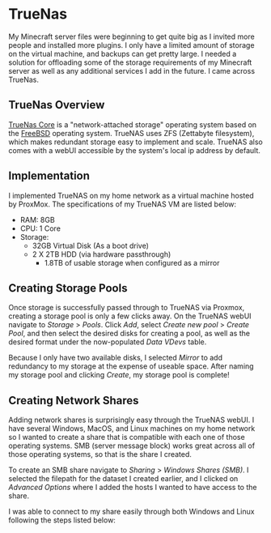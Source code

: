 # TrueNas

My Minecraft server files were beginning to get quite big as I invited more people and installed more plugins. I only have a limited amount of storage on the virtual machine, and backups can get pretty large. I needed a solution for offloading some of the storage requirements of my Minecraft server as well as any additional services I add in the future. I came across TrueNas. 

## TrueNas Overview

[TrueNas Core](https://www.truenas.com/) is a "network-attached storage" operating system based on the [FreeBSD](https://www.freebsd.org/) operating system. TrueNAS uses ZFS (Zettabyte filesystem), which makes redundant storage easy to implement and scale. TrueNAS also comes with a webUI accessible by the system's local ip address by default.

## Implementation

I implemented TrueNAS on my home network as a virtual machine hosted by ProxMox. The specifications of my TrueNAS VM are listed below:

  - RAM: 8GB
  - CPU: 1 Core
  - Storage:
    - 32GB Virtual Disk (As a boot drive)
    - 2 X 2TB HDD (via hardware passthrough)
      - 1.8TB of usable storage when configured as a mirror

## Creating Storage Pools

Once storage is successfully passed through to TrueNAS via Proxmox, creating a storage pool is only a few clicks away. On the TrueNAS webUI navigate to *Storage* > *Pools*. Click *Add*, select *Create new pool* > *Create Pool*, and then select the desired disks for creating a pool, as well as the desired format under the now-populated *Data VDevs* table. 

Because I only have two available disks, I selected *Mirror* to add redundancy to my storage at the expense of useable space. After naming my storage pool and clicking *Create*, my storage pool is complete!  

## Creating Network Shares 

Adding network shares is surprisingly easy through the TrueNAS webUI. I have several Windows, MacOS, and Linux machines on my home network so I wanted to create a share that is compatible with each one of those operating systems. SMB (server message block) works great across all of those operating systems, so that is the share I created. 

To create an SMB share navigate to *Sharing* > *Windows Shares (SMB)*. I selected the filepath for the dataset I created earlier, and I clicked on *Advanced Options* where I added the hosts I wanted to have access to the share. 

I was able to connect to my share easily through both Windows and Linux following the steps listed below: